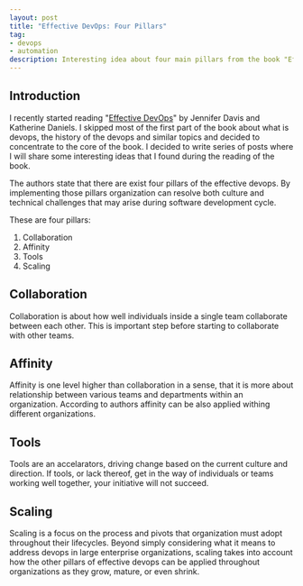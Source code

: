 ```yaml
---
layout: post
title: "Effective DevOps: Four Pillars"
tag:
- devops
- automation
description: Interesting idea about four main pillars from the book "Effective Automation"
---
```


## Introduction

I recently started reading "[Effective DevOps](https://www.amazon.com/Effective-DevOps-Building-Collaboration-Affinity/dp/1491926309/ref=sr_1_1?keywords=effective+devops&qid=1560828628&s=gateway&sr=8-1)" by Jennifer Davis and Katherine Daniels. I skipped most of the first part of the book about what is devops, the history of the devops and similar topics and decided to concentrate to the core of the book. I decided to write series of posts where I will share some interesting ideas that I found during the reading of the book.

The authors state that there are exist four pillars of the effective devops. By implementing those pillars organization can resolve both culture and technical challenges that may arise during software development cycle.

These are four pillars:
1. Collaboration
2. Affinity
3. Tools
4. Scaling

## Collaboration
Collaboration is about how well individuals inside a single team collaborate between each other. This is important step before starting to collaborate with other teams. 


## Affinity
Affinity is one level higher than collaboration in a sense, that it is more about relationship between various teams and departments within an organization. According to authors affinity can be also applied withing different organizations. 

## Tools
Tools are an accelarators, driving change based on the current culture and direction. If tools, or lack thereof, get in the way of individuals or teams working well together, your initiative will not succeed. 

## Scaling
Scaling is a focus on the process and pivots that organization must adopt throughout their lifecycles. Beyond simply considering what it means to address devops in large enterprise organizations, scaling takes into account how the other pillars of effective devops can be applied throughout organizations as they grow, mature, or even shrink. 

